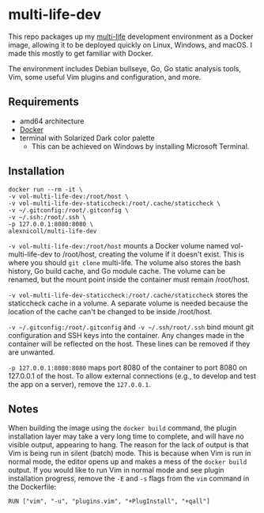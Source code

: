 # multi-life-dev
This repo packages up my [multi-life](https://github.com/alex-nicoll/multi-life) development environment as a Docker image, allowing it to be deployed quickly on Linux, Windows, and macOS. I made this mostly to get familiar with Docker.

The environment includes Debian bullseye, Go, Go static analysis tools, Vim, some useful Vim plugins and configuration, and more.

## Requirements

- amd64 architecture
- [Docker](https://docs.docker.com/get-docker/)
- terminal with Solarized Dark color palette
  - This can be achieved on Windows by installing Microsoft Terminal.

## Installation

```
docker run --rm -it \
-v vol-multi-life-dev:/root/host \
-v vol-multi-life-dev-staticcheck:/root/.cache/staticcheck \
-v ~/.gitconfig:/root/.gitconfig \
-v ~/.ssh:/root/.ssh \
-p 127.0.0.1:8080:8080 \
alexnicoll/multi-life-dev
```

`-v vol-multi-life-dev:/root/host` mounts a Docker volume named vol-multi-life-dev to /root/host, creating the volume if it doesn't exist. This is where you should `git clone` multi-life. The volume also stores the bash history, Go build cache, and Go module cache. The volume can be renamed, but the mount point inside the container must remain /root/host.

`-v vol-multi-life-dev-staticcheck:/root/.cache/staticcheck` stores the staticcheck cache in a volume. A separate volume is needed because the location of the cache can't be changed to be inside /root/host.

`-v ~/.gitconfig:/root/.gitconfig` and `-v ~/.ssh/root/.ssh` bind mount git configuration and SSH keys into the container. Any changes made in the container will be reflected on the host. These lines can be removed if they are unwanted.

`-p 127.0.0.1:8080:8080` maps port 8080 of the container to port 8080 on 127.0.0.1 of the host. To allow external connections (e.g., to develop and test the app on a server), remove the `127.0.0.1`.

## Notes

When building the image using the `docker build` command, the plugin installation layer may take a very long time to complete, and will have no visible output, appearing to hang. The reason for the lack of output is that Vim is being run in silent (batch) mode. This is because when Vim is run in normal mode, the editor opens up and makes a mess of the `docker build` output. If you would like to run Vim in normal mode and see plugin installation progress, remove the `-E` and `-s` flags from the `vim` command in the Dockerfile:
```
RUN ["vim", "-u", "plugins.vim", "+PlugInstall", "+qall"]
```
